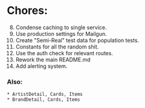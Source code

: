 # Chores:
  8. Condense caching to single service.
  11. Use production settings for Mailgun.
  13. Create "Semi-Real" test data for population tests.
  16. Constants for all the random shit.
  17. Use the auth check for relevant routes.
  18. Rework the main README.md
  19. Add alerting system.

  ### Also:
    * ArtistDetail, Cards, Items
    * BrandDetail, Cards, Items